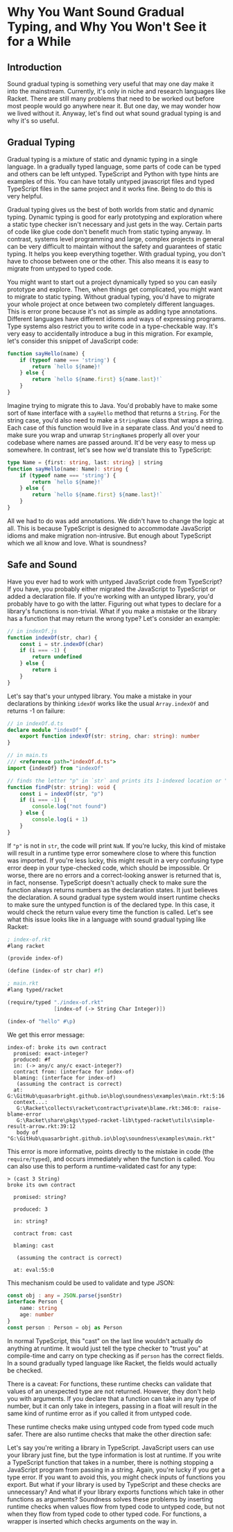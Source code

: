 # Why You Want Sound Gradual Typing, and Why You Won't See it for a While

## Introduction

Sound gradual typing is something very useful that may one day make it into the mainstream. Currently, it's only in niche and research languages like Racket. There are still many problems that need to be worked out before most people would go anywhere near it. But one day, we may wonder how we lived without it. Anyway, let's find out what sound gradual typing is and why it's so useful.

## Gradual Typing

Gradual typing is a mixture of static and dynamic typing in a single language. In a gradually typed language, some parts of code can be typed and others can be left untyped. TypeScript and Python with type hints are examples of this. You can have totally untyped javascript files and typed TypeScript files in the same project and it works fine. Being to do this is very helpful.

Gradual typing gives us the best of both worlds from static and dynamic typing. Dynamic typing is good for early prototyping and exploration where a static type checker isn't necessary and just gets in the way. Certain parts of code like glue code don't benefit much from static typing anyway. In contrast, systems level programming and large, complex projects in general can be very difficult to maintain without the safety and guarantees of static typing. It helps you keep everything together. With gradual typing, you don't have to choose between one or the other. This also means it is easy to migrate from untyped to typed code.

You might want to start out a project dynamically typed so you can easily prototype and explore. Then, when things get complicated, you might want to migrate to static typing. Without gradual typing, you'd have to migrate your whole project at once between two completely different languages. This is error prone because it's not as simple as adding type annotations. Different languages have different idioms and ways of expressing programs. Type systems also restrict you to write code in a type-checkable way. It's very easy to accidentally introduce a bug in this migration. For example, let's consider this snippet of JavaScript code:

```js
function sayHello(name) {
    if (typeof name === 'string') {
        return `hello ${name}!`
    } else {
        return `hello ${name.first} ${name.last}!`
    }
}
```

Imagine trying to migrate this to Java. You'd probably have to make some sort of `Name` interface with a `sayHello` method that returns a `String`. For the string case, you'd also need to make a `StringName` class that wraps a string. Each case of this function would live in a separate class. And you'd need to make sure you wrap and unwrap `StringName`s properly all over your codebase where names are passed around. It'd be very easy to mess up somewhere. In contrast, let's see how we'd translate this to TypeScript:

```ts
type Name = {first: string, last: string} | string
function sayHello(name: Name): string {
    if (typeof name === 'string') {
        return `hello ${name}!`
    } else {
        return `hello ${name.first} ${name.last}!`
    }
}
```

All we had to do was add annotations. We didn't have to change the logic at all. This is because TypeScript is designed to accommodate JavaScript idioms and make migration non-intrusive. But enough about TypeScript which we all know and love. What is soundness?

## Safe and Sound

Have you ever had to work with untyped JavaScript code from TypeScript? If you have, you probably either migrated the JavaScript to TypeScript or added a declaration file. If you're working with an untyped library, you'd probably have to go with the latter. Figuring out what types to declare for a library's functions is non-trivial. What if you make a mistake or the library has a function that may return the wrong type? Let's consider an example:

```js
// in indexOf.js
function indexOf(str, char) {
    const i = str.indexOf(char)
    if (i === -1) {
        return undefined
    } else {
        return i
    }
}
```

Let's say that's your untyped library. You make a mistake in your declarations by thinking `idexOf` works like the usual `Array.indexOf` and returns -1 on failure:

```ts
// in indexOf.d.ts
declare module "indexOf" {
    export function indexOf(str: string, char: string): number
}
```

```ts
// in main.ts
/// <reference path="indexOf.d.ts">
import {indexOf} from "indexOf"

// finds the letter "p" in `str` and prints its 1-indexed location or "not found"
function findP(str: string): void {
    const i = indexOf(str, "p")
    if (i === -1) {
        console.log("not found")
    } else {
        console.log(i + 1)
    }
}
```

If `"p"` is not in `str`, the code will print `NaN`. If you're lucky, this kind of mistake will result in a runtime type error somewhere close to where this function was imported. If you're less lucky, this might result in a very confusing type error deep in your type-checked code, which should be impossible. Or worse, there are no errors and a correct-looking answer is returned that is, in fact, nonsense. TypeScript doesn't actually check to make sure the function always returns numbers as the declaration states. It just believes the declaration. A sound gradual type system would insert runtime checks to make sure the untyped function is of the declared type. In this case, it would check the return value every time the function is called. Let's see what this issue looks like in a language with sound gradual typing like Racket:

```scheme
; index-of.rkt
#lang racket

(provide index-of)

(define (index-of str char) #f)
```

```scheme
; main.rkt
#lang typed/racket

(require/typed "./index-of.rkt"
               [index-of (-> String Char Integer)])

(index-of "hello" #\p)

```

We get this error message:
```
index-of: broke its own contract
  promised: exact-integer?
  produced: #f
  in: (-> any/c any/c exact-integer?)    
  contract from: (interface for index-of)
  blaming: (interface for index-of)      
   (assuming the contract is correct)
  at: G:\GitHub\quasarbright.github.io\blog\soundness\examples\main.rkt:5:16
  context...:
   G:\Racket\collects\racket\contract\private\blame.rkt:346:0: raise-blame-error
   G:\Racket\share\pkgs\typed-racket-lib\typed-racket\utils\simple-result-arrow.rkt:39:12
   body of "G:\GitHub\quasarbright.github.io\blog\soundness\examples\main.rkt"
```
This error is more informative, points directly to the mistake in code (the `require/typed`), and occurs immediately when the function is called. You can also use this to perform a runtime-validated cast for any type:

```
> (cast 3 String)
broke its own contract

  promised: string?

  produced: 3

  in: string?

  contract from: cast

  blaming: cast

   (assuming the contract is correct)

  at: eval:55:0
```

This mechanism could be used to validate and type JSON:

```ts
const obj : any = JSON.parse(jsonStr)
interface Person {
    name: string
    age: number
}
const person : Person = obj as Person
```

In normal TypeScript, this "cast" on the last line wouldn't actually do anything at runtime. It would just tell the type checker to "trust you" at compile-time and carry on type checking as if `person` has the correct fields. In a sound gradually typed language like Racket, the fields would actually be checked.

There is a caveat: For functions, these runtime checks can validate that values of an unexpected type are not returned. However, they don't help you with arguments. If you declare that a function can take in any type of number, but it can only take in integers, passing in a float will result in the same kind of runtime error as if you called it from untyped code.

These runtime checks make using untyped code from typed code much safer. There are also runtime checks that make the other direction safe:

Let's say you're writing a library in TypeScript. JavaScript users can use your library just fine, but the type information is lost at runtime. If you write a TypeScript function that takes in a number, there is nothing stopping a JavaScript program from passing in a string. Again, you're lucky if you get a type error. If you want to avoid this, you might check inputs of functions you export. But what if your library is used by TypeScript and these checks are unnecessary? And what if your library exports functions which take in other functions as arguments? Soundness solves these problems by inserting runtime checks when values flow from typed code to untyped code, but not when they flow from typed code to other typed code. For functions, a wrapper is inserted which checks arguments on the way in.

